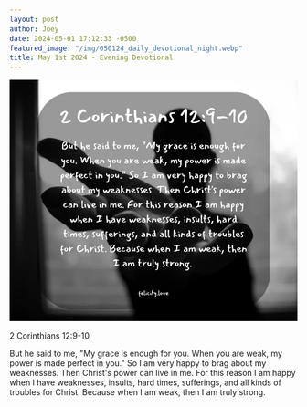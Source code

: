 ```yaml
---
layout: post
author: Joey
date: 2024-05-01 17:12:33 -0500
featured_image: "/img/050124_daily_devotional_night.webp"
title: May 1st 2024 - Evening Devotional
---
```


[![May 1st 2024 - Evening Devotional](/img/050124_daily_devotional_night.webp)](/img/050124_daily_devotional_night.webp)

2 Corinthians 12:9-10

But he said to me, "My grace is enough for you. When you are weak, my power is made perfect in you." So I am very happy to brag about my weaknesses. Then Christ's power can live in me. For this reason I am happy when I have weaknesses, insults, hard times, sufferings, and all kinds of troubles for Christ. Because when I am weak, then I am truly strong. 